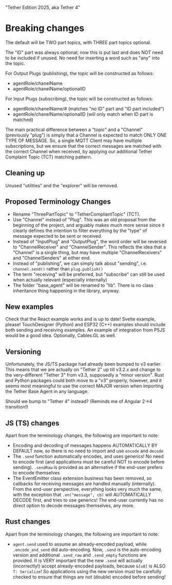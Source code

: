 "Tether Edition 2025, aka Tether 4"

# Breaking changes

The default will be TWO part topics, with THREE part topics optional.

The "ID" part was always optional; now this is put last and does NOT need to be included if unused. No need for inserting a word such as "any" into the topic.


For Output Plugs (publishing), the topic will be constructed as follows:
- agentRole/chanelName
- agentRole/chanelName/optionalID

For Input Plugs (subscribing), the topic will be constructed as follows:
- agentRole/chanelName/# (matches "no ID" part and "ID part included")
- agentRole/chanelName/optionalID (will only match when ID part is matched)

The main practical difference between a "topic" and a "Channel" (previously "plug") is simply that a Channel is expected to match ONLY ONE TYPE OF MESSAGE. So, a single MQTT Client may have multiple subscriptions, but we ensure that the correct messages are matched with the correct Channel when received, by applying our additional Tether Complaint Topic (TCT) matching pattern.

## Cleaning up
Unused "utilities" and the "explorer" will be removed.

## Proposed Terminology Changes
- Rename "ThreePartTopic" to "TetherCompliantTopic" (TCT).
- Use "Channel" instead of "Plug". This was an old proposal from the beginning of the project, and arguably makes much more sense since it clearly defines the intention to filter everything by the "type" of message expected to be sent or received.
- Instead of "InputPlug" and "OutputPlug", the word order will be reversed to "ChannelReceiver" and "ChannelSender". This reflects the idea that a "Channel" is a single thing, but may have multiple "ChannelReceivers" and "ChannelSenders" at either end.
- Instead of "publishing", we can simply talk about "sending", i.e. `channel.send()` rather than `plug.publish()`
- The term "receiving" will be preferred, but "subscribe" can still be used when actually relevant (especially internally)
- The folder "base_agent" will be renamed to "lib". There is no class inheritance thing happening in the library, anyway.

## New examples
Check that the React example works and is up to date!
Svelte example, please!
TouchDesigner (Python) and ESP32 (C++) examples should include both sending and receiving examples.
An example of integration from P5JS would be a good idea. Optionally, Cables.GL as well.

## Versioning
Unfortunately, the JS/TS package had already been bumped to v3 earlier. This means that we are actually on "Tether 2" up till v3.2.x and change to the very-different "Tether 3" from v3.3, supposedly a "minor version".
Rust and Python packages could both move to a "v3" properly, however, and it seems most meaningful to use the correct MAJOR version when importing the Tether Base Agent in any language.

Should we bump to "Tether 4" instead? (Reminds me of Angular 2->4 transition!)

## JS (TS) changes
Apart from the terminology changes, the following are important to note:
- Encoding and decoding of messages happens AUTOMATICALLY BY DEFAULT now, so there is no need to import and use `encode` and `decode`
- The `.send` function automatically encodes, and uses generics! No need to encode first (and applications must be careful NOT to encode before sending). `.sendRaw` is provided as an alternative if the end-user prefers to encode themselves
- The EventEmitter class extension business has been removed, so callbacks for receiving messages are handled manually (internally). From the end-user perspective, everything looks very much the same, with the exception that `.on("message", cb)` will AUTOMATICALLY DECODE first, and tries to use generics! The end-user currently has no direct option to decode messages themselves, any more.

## Rust changes
Apart from the terminology changes, the following are important to note:
- `agent.send` used to assume an already-encoded payload, while `.encode_and_send` did auto-encoding. Now, `.send` is the auto-encoding version and additional `.send_raw` and `.send_empty` functions are provided. It is VERY important that the new `.send` will actually (incorrectly!) accept already-encoded payloads, because `&[u8]` is ALSO `T: Serialize`! So applications using the new version must be carefully checked to ensure that things are not (double) encoded before sending!
